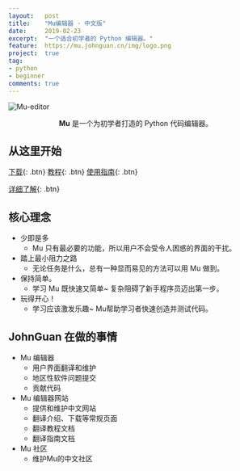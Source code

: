 ```yaml
---
layout:   post
title:    "Mu编辑器 · 中文版"
date:     2019-02-23
excerpt:  "一个适合初学者的 Python 编辑器。"
feature:  https://mu.johnguan.cn/img/logo.png
project:  true
tag:
- python
- beginner
comments: true
---
```


![Mu-editor](https://mu.johnguan.cn/img/en/mu.gif)    
    
<center><b>Mu</b> 是一个为初学者打造的 Python 代码编辑器。</center>
      
## 从这里开始 

[下载](https://mu.johnguan.cn/zh/download){: .btn} 
[教程](https://mu.johnguan.cn/zh/tutorials){: .btn} 
[使用指南](https://mu.johnguan.cn/zh/howto){: .btn}

[详细了解](https://mu.johnguan.cn){: .btn} 

## 核心理念

- 少即是多
    - Mu 只有最必要的功能，所以用户不会受令人困惑的界面的干扰。
- 踏上最小阻力之路
    - 无论任务是什么，总有一种显而易见的方法可以用 Mu 做到。
- 保持简单。
    - 学习 Mu 既快速又简单~ 复杂阻碍了新手程序员迈出第一步。
- 玩得开心！
    - 学习应该激发乐趣~ Mu帮助学习者快速创造并测试代码。


## JohnGuan 在做的事情

- Mu 编辑器
    - 用户界面翻译和维护
    - 地区性软件问题提交
    - 贡献代码
- Mu 编辑器网站
    - 提供和维护中文网站
    - 翻译介绍、下载等常规页面
    - 翻译教程文档
    - 翻译指南文档
- Mu 社区
    - 维护Mu的中文社区